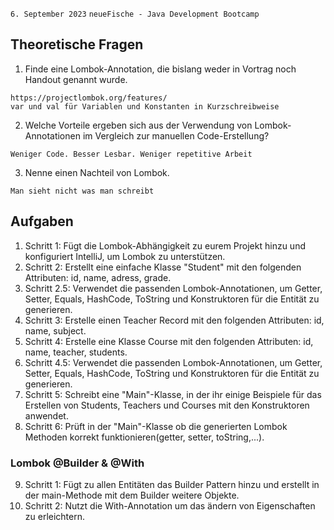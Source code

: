 `6. September 2023` `neueFische - Java Development Bootcamp`
## Theoretische Fragen
1. Finde eine Lombok-Annotation, die bislang weder in Vortrag noch Handout genannt wurde.
```
https://projectlombok.org/features/
var und val für Variablen und Konstanten in Kurzschreibweise
```
2. Welche Vorteile ergeben sich aus der Verwendung von Lombok-Annotationen im Vergleich zur manuellen Code-Erstellung?
```
Weniger Code. Besser Lesbar. Weniger repetitive Arbeit
```
3. Nenne einen Nachteil von Lombok.
```
Man sieht nicht was man schreibt
```
## Aufgaben
1. Schritt 1: Fügt die Lombok-Abhängigkeit zu eurem Projekt hinzu und konfiguriert IntelliJ, um Lombok zu unterstützen.
2. Schritt 2: Erstellt eine einfache Klasse "Student" mit den folgenden Attributen: id, name, adress, grade.
3. Schritt 2.5: Verwendet die passenden Lombok-Annotationen, um Getter, Setter, Equals, HashCode, ToString und Konstruktoren für die Entität zu generieren.
4. Schritt 3: Erstelle einen Teacher Record mit den folgenden Attributen: id, name, subject.
5. Schritt 4: Erstelle eine Klasse Course mit den folgenden Attributen: id, name, teacher, students.
6. Schritt 4.5: Verwendet die passenden Lombok-Annotationen, um Getter, Setter, Equals, HashCode, ToString und Konstruktoren für die Entität zu generieren.
7. Schritt 5: Schreibt eine "Main"-Klasse, in der ihr einige Beispiele für das Erstellen von Students, Teachers und Courses mit den Konstruktoren anwendet.
8. Schritt 6: Prüft in der "Main"-Klasse ob die generierten Lombok Methoden korrekt funktionieren(getter, setter, toString,...).
### Lombok @Builder & @With
9. Schritt 1: Fügt zu allen Entitäten das Builder Pattern hinzu und erstellt in der main-Methode mit dem Builder weitere Objekte.
10. Schritt 2: Nutzt die With-Annotation um das ändern von Eigenschaften zu erleichtern.




